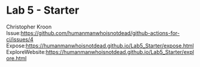 # Lab 5 - Starter
Christopher Kroon  
Issue:https://github.com/humanmanwhoisnotdead/github-actions-for-ci/issues/4
Expose:https://humanmanwhoisnotdead.github.io/Lab5_Starter/expose.html  
ExploreWebsite:https://humanmanwhoisnotdead.github.io/Lab5_Starter/explore.html  
